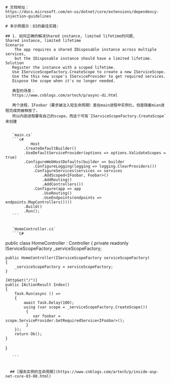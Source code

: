 ﻿
    # 文档地址：
    https://docs.microsoft.com/en-us/dotnet/core/extensions/dependency-injection-guidelines
  
    # 本示例展示：DI的最佳实践:
   
    ## 1. 如何正确的解决Shared instance, limited lifetime的问题,
    Shared instance, limited lifetime
    Scenario
        The app requires a shared IDisposable instance across multiple services, 
        but the IDisposable instance should have a limited lifetime.
    Solution
       Register the instance with a scoped lifetime. 
       Use IServiceScopeFactory.CreateScope to create a new IServiceScope. 
       Use the this new scope's IServiceProvider to get required services.
       Dispose the scope when it's no longer needed.
       
       典型的场景：
       https://www.cnblogs.com/artech/p/async-di.html

       两个进程，IFoobar（要求被注入短生命周期）是在main进程中实例化，但是随着mian进程完成而被释放了，
       所以内部进程要有自己的scope，而这个可有`IServiceScopeFactory.CreateScope`来创建


       `main.cs`
       ```c#
               Host
            .CreateDefaultBuilder()
            .UseDefaultServiceProvider(options => options.ValidateScopes = true)
            .ConfigureWebHostDefaults(builder => builder
                .ConfigureLogging(logging => logging.ClearProviders())
                .ConfigureServices(services => services
                    .AddScoped<IFoobar, Foobar>()
                    .AddRouting()
                    .AddControllers())
                .Configure(app => app
                    .UseRouting()
                    .UseEndpoints(endpoints => endpoints.MapControllers())))
            .Build()
            .Run();
       ```


       `HomeController.cs`
       ```C#
public class HomeController : Controller
{
    private readonly IServiceScopeFactory _serviceScopeFactory;

    public HomeController(IServiceScopeFactory serviceScopeFactory)
    {
        _serviceScopeFactory = serviceScopeFactory;
    }

    [HttpGet("/")]
    public IActionResult Index()
    {
        Task.Run(async () =>
        {
            await Task.Delay(100);
            using (var scope = _serviceScopeFactory.CreateScope())
             { 
                var foobar = scope.ServiceProvider.GetRequiredService<IFoobar>();
             }
        });
        return Ok();
    }
}

       ```

  
      ## [服务实例的生命周期](https://www.cnblogs.com/artech/p/inside-asp-net-core-03-08.html)
 
       